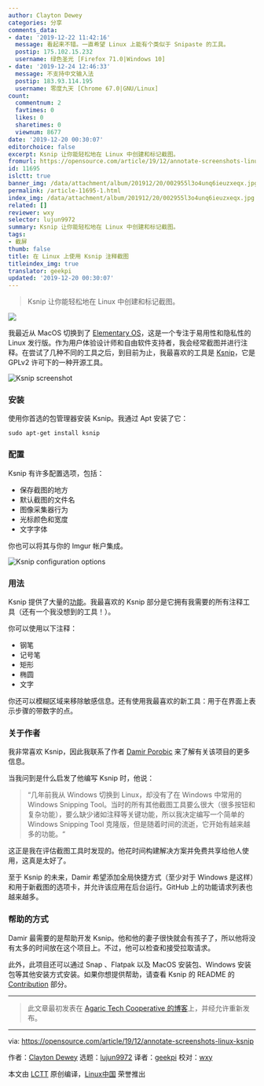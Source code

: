 ```yaml
---
author: Clayton Dewey
categories: 分享
comments_data:
- date: '2019-12-22 11:42:16'
  message: 看起来不错。一直希望 Linux 上能有个类似于 Snipaste 的工具。
  postip: 175.102.15.232
  username: 绿色圣光 [Firefox 71.0|Windows 10]
- date: '2019-12-24 12:46:33'
  message: 不支持中文输入法
  postip: 183.93.114.195
  username: 零度九天 [Chrome 67.0|GNU/Linux]
count:
  commentnum: 2
  favtimes: 0
  likes: 0
  sharetimes: 0
  viewnum: 8677
date: '2019-12-20 00:30:07'
editorchoice: false
excerpt: Ksnip 让你能轻松地在 Linux 中创建和标记截图。
fromurl: https://opensource.com/article/19/12/annotate-screenshots-linux-ksnip
id: 11695
islctt: true
banner_img: /data/attachment/album/201912/20/002955l3o4unq6ieuzxeqx.jpg
permalink: /article-11695-1.html
index_img: /data/attachment/album/201912/20/002955l3o4unq6ieuzxeqx.jpg.thumb.jpg
related: []
reviewer: wxy
selector: lujun9972
summary: Ksnip 让你能轻松地在 Linux 中创建和标记截图。
tags:
- 截屏
thumb: false
title: 在 Linux 上使用 Ksnip 注释截图
titleindex_img: true
translator: geekpi
updated: '2019-12-20 00:30:07'
---
```



> 
> Ksnip 让你能轻松地在 Linux 中创建和标记截图。
> 
> 
> 


![](/data/attachment/album/201912/20/002955l3o4unq6ieuzxeqx.jpg)


我最近从 MacOS 切换到了 [Elementary OS](https://elementary.io/)，这是一个专注于易用性和隐私性的 Linux 发行版。作为用户体验设计师和自由软件支持者，我会经常截图并进行注释。在尝试了几种不同的工具之后，到目前为止，我最喜欢的工具是 [Ksnip](https://github.com/damirporobic/ksnip)，它是 GPLv2 许可下的一种开源工具。


![Ksnip screenshot](/data/attachment/album/201912/20/003035etwouuw399ofzs8a.png "Ksnip screenshot")


### 安装


使用你首选的包管理器安装 Ksnip。我通过 Apt 安装了它：



```
sudo apt-get install ksnip
```

### 配置


Ksnip 有许多配置选项，包括：


* 保存截图的地方
* 默认截图的文件名
* 图像采集器行为
* 光标颜色和宽度
* 文字字体


你也可以将其与你的 Imgur 帐户集成。


![Ksnip configuration options](/data/attachment/album/201912/20/003046yeeub6e44vhqmtqp.png "Ksnip configuration options")


### 用法


Ksnip 提供了大量的[功能](https://github.com/DamirPorobic/ksnip#features)。我最喜欢的 Ksnip 部分是它拥有我需要的所有注释工具（还有一个我没想到的工具！）。


你可以使用以下注释：


* 钢笔
* 记号笔
* 矩形
* 椭圆
* 文字


你还可以模糊区域来移除敏感信息。还有使用我最喜欢的新工具：用于在界面上表示步骤的带数字的点。


### 关于作者


我非常喜欢 Ksnip，因此我联系了作者 [Damir Porobic](https://github.com/damirporobic/) 来了解有关该项目的更多信息。


当我问到是什么启发了他编写 Ksnip 时，他说：



> 
> “几年前我从 Windows 切换到 Linux，却没有了在 Windows 中常用的 Windows Snipping Tool。当时的所有其他截图工具要么很大（很多按钮和复杂功能），要么缺少诸如注释等关键功能，所以我决定编写一个简单的 Windows Snipping Tool 克隆版，但是随着时间的流逝，它开始有越来越多的功能。“
> 
> 
> 


这正是我在评估截图工具时发现的。他花时间构建解决方案并免费共享给他人使用，这真是太好了。


至于 Ksnip 的未来，Damir 希望添加全局快捷方式（至少对于 Windows 是这样）和用于新截图的选项卡，并允许该应用在后台运行。GitHub 上的功能请求列表也越来越多。


### 帮助的方式


Damir 最需要的是帮助开发 Ksnip。他和他的妻子很快就会有孩子了，所以他将没有太多的时间放在这个项目上。不过，他可以检查和接受拉取请求。


此外，此项目还可以通过 Snap 、Flatpak 以及 MacOS 安装包、Windows 安装包等其他安装方式安装。如果你想提供帮助，请查看 Ksnip 的 README 的 [Contribution](https://github.com/DamirPorobic/ksnip/blob/master/README.md#contribution) 部分。




---



> 
> 此文章最初发表在 [Agaric Tech Cooperative 的博客](https://agaric.coop/blog/annotate-screenshots-linux-ksnip)上，并经允许重新发布。
> 
> 
> 




---


via: <https://opensource.com/article/19/12/annotate-screenshots-linux-ksnip>


作者：[Clayton Dewey](https://opensource.com/users/cedewey) 选题：[lujun9972](https://github.com/lujun9972) 译者：[geekpi](https://github.com/geekpi) 校对：[wxy](https://github.com/wxy)


本文由 [LCTT](https://github.com/LCTT/TranslateProject) 原创编译，[Linux中国](https://linux.cn/) 荣誉推出